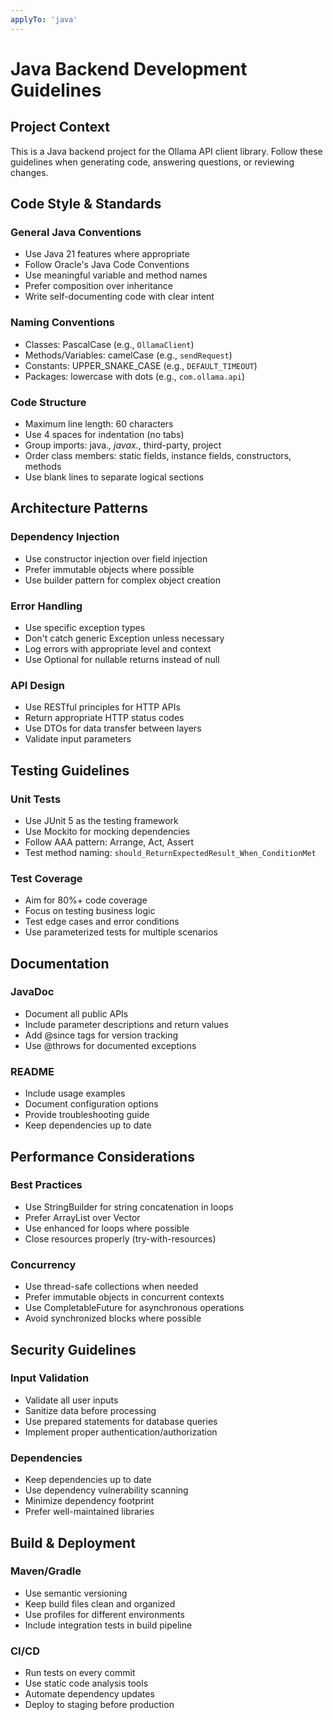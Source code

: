 ```yaml
---
applyTo: 'java'
---
```


# Java Backend Development Guidelines

## Project Context
This is a Java backend project for the Ollama API client library. Follow these guidelines when generating code, answering questions, or reviewing changes.

## Code Style & Standards

### General Java Conventions
- Use Java 21 features where appropriate
- Follow Oracle's Java Code Conventions
- Use meaningful variable and method names
- Prefer composition over inheritance
- Write self-documenting code with clear intent

### Naming Conventions
- Classes: PascalCase (e.g., `OllamaClient`)
- Methods/Variables: camelCase (e.g., `sendRequest`)
- Constants: UPPER_SNAKE_CASE (e.g., `DEFAULT_TIMEOUT`)
- Packages: lowercase with dots (e.g., `com.ollama.api`)

### Code Structure
- Maximum line length: 60 characters
- Use 4 spaces for indentation (no tabs)
- Group imports: java.*, javax.*, third-party, project
- Order class members: static fields, instance fields, constructors, methods
- Use blank lines to separate logical sections

## Architecture Patterns

### Dependency Injection
- Use constructor injection over field injection
- Prefer immutable objects where possible
- Use builder pattern for complex object creation

### Error Handling
- Use specific exception types
- Don't catch generic Exception unless necessary
- Log errors with appropriate level and context
- Use Optional for nullable returns instead of null

### API Design
- Use RESTful principles for HTTP APIs
- Return appropriate HTTP status codes
- Use DTOs for data transfer between layers
- Validate input parameters

## Testing Guidelines

### Unit Tests
- Use JUnit 5 as the testing framework
- Use Mockito for mocking dependencies
- Follow AAA pattern: Arrange, Act, Assert
- Test method naming: `should_ReturnExpectedResult_When_ConditionMet`

### Test Coverage
- Aim for 80%+ code coverage
- Focus on testing business logic
- Test edge cases and error conditions
- Use parameterized tests for multiple scenarios

## Documentation

### JavaDoc
- Document all public APIs
- Include parameter descriptions and return values
- Add @since tags for version tracking
- Use @throws for documented exceptions

### README
- Include usage examples
- Document configuration options
- Provide troubleshooting guide
- Keep dependencies up to date

## Performance Considerations

### Best Practices
- Use StringBuilder for string concatenation in loops
- Prefer ArrayList over Vector
- Use enhanced for loops where possible
- Close resources properly (try-with-resources)

### Concurrency
- Use thread-safe collections when needed
- Prefer immutable objects in concurrent contexts
- Use CompletableFuture for asynchronous operations
- Avoid synchronized blocks where possible

## Security Guidelines

### Input Validation
- Validate all user inputs
- Sanitize data before processing
- Use prepared statements for database queries
- Implement proper authentication/authorization

### Dependencies
- Keep dependencies up to date
- Use dependency vulnerability scanning
- Minimize dependency footprint
- Prefer well-maintained libraries

## Build & Deployment

### Maven/Gradle
- Use semantic versioning
- Keep build files clean and organized
- Use profiles for different environments
- Include integration tests in build pipeline

### CI/CD
- Run tests on every commit
- Use static code analysis tools
- Automate dependency updates
- Deploy to staging before production